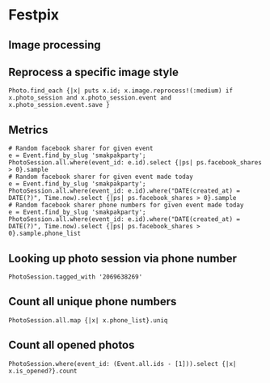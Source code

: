 # Festpix

## Image processing

## Reprocess a specific image style

    Photo.find_each {|x| puts x.id; x.image.reprocess!(:medium) if x.photo_session and x.photo_session.event and x.photo_session.event.save }

## Metrics

    # Random facebook sharer for given event
    e = Event.find_by_slug 'smakpakparty'; PhotoSession.all.where(event_id: e.id).select {|ps| ps.facebook_shares > 0}.sample
    # Random facebook sharer for given event made today
    e = Event.find_by_slug 'smakpakparty'; PhotoSession.all.where(event_id: e.id).where("DATE(created_at) = DATE(?)", Time.now).select {|ps| ps.facebook_shares > 0}.sample
    # Random facebook sharer phone numbers for given event made today 
    e = Event.find_by_slug 'smakpakparty'; PhotoSession.all.where(event_id: e.id).where("DATE(created_at) = DATE(?)", Time.now).select {|ps| ps.facebook_shares > 0}.sample.phone_list

## Looking up photo session via phone number

    PhotoSession.tagged_with '2069638269'

## Count all unique phone numbers


    PhotoSession.all.map {|x| x.phone_list}.uniq


## Count all opened photos

    PhotoSession.where(event_id: (Event.all.ids - [1])).select {|x| x.is_opened?}.count

